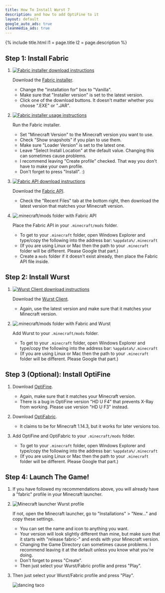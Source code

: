 ```yaml
---
title: How To Install Wurst 7
description: and how to add OptiFine to it
layout: default
google_auto_ads: true
cleanmedia_ads: true
---
```

{% include title.html l1 = page.title l2 = page.description %}

<div class="padding20 no-padding-left no-padding-right bg-grayLighter">
	<div class="container">
		<h2 class="text-normal">Step 1: Install Fabric</h2>
        <ol class="step-list">
            <li>
                <p>
                    <a href="https://fabricmc.net/use/" target="_blank" rel="nofollow">
                        <img src="https://user-images.githubusercontent.com/10100202/62377125-7b24f780-b542-11e9-815b-df6340ede28c.png" alt="Fabric installer download instructions">
                    </a>
                </p>
                <p>
                Download the <a href="https://fabricmc.net/use/" target="_blank" rel="nofollow">Fabric installer</a>.
                <ul>
                    <li>Change the "installation for" box to "Vanilla".</li>
                    <li>Make sure that "Installer version" is set to the latest version.</li>
                    <li>Click one of the download buttons. It doesn't matter whether you choose ".EXE" or ".JAR".</li>
                </ul>
                </p>
            </li>
            <div class="padding5 no-padding-left no-padding-right"></div>
            <li>
                <p>
                    <a href="https://fabricmc.net/use/" target="_blank" rel="nofollow">
                        <img src="https://user-images.githubusercontent.com/10100202/62378409-0dc69600-b545-11e9-8431-af64d13bc308.png" alt="Fabric installer usage instructions">
                    </a>
                </p>
                <p>
                    Run the Fabric installer.
                    <ul>
                        <li>Set "Minecraft Version" to the Minecraft version you want to use.</li>
                        <li>Check "Show snapshots" if you plan to use them.</li>
                        <li>Make sure "Loader Version" is set to the latest one.</li>
                        <li>Leave "Select Install Location" at the default value. Changing this can sometimes cause problems.</li>
                        <li>I recommend leaving "Create profile" checked. That way you don't have to make your own profile.</li>
                        <li>Don't forget to press "Install". :)</li>
                    </ul>
                </p>
            </li>
            <div class="padding5 no-padding-left no-padding-right"></div>
            <li>
                <p>
                    <a href="https://www.curseforge.com/minecraft/mc-mods/fabric-api" target="_blank" rel="nofollow">
                        <img src="https://user-images.githubusercontent.com/10100202/68168208-b9321d00-ff70-11e9-867e-2b2f20dc9969.png" alt="Fabric API download instructions">
                    </a>
                </p>
                <p>
                    Download the <a href="https://www.curseforge.com/minecraft/mc-mods/fabric-api" target="_blank" rel="nofollow">Fabric API</a>.
                    <ul>
                        <li>Check the "Recent Files" tab at the bottom right, then download the latest version that matches your Minecraft version.</li>
                    </ul>
                </p>
            </li>
            <div class="padding5 no-padding-left no-padding-right"></div>
            <li>
                <p>
                    <img src="https://user-images.githubusercontent.com/10100202/68168623-12e71700-ff72-11e9-9206-b82a254dbffc.png" alt=".minecraft/mods folder with Fabric API">
                </p>
                <p>
                    Place the Fabric API in your <code>.minecraft/mods</code> folder.
                    <ul>
                        <li>To get to your <code>.minecraft</code> folder, open Windows Explorer and type/copy the following into the address bar: <code>%appdata%/.minecraft</code></li>
                        <li>(If you are using Linux or Mac then the path to your <code>.minecraft</code> folder will be different. Please Google that part.)</li>
                        <li>Create a <code>mods</code> folder if it doesn't exist already, then place the Fabric API file inside.</code></li>
                    </ul>
                </p>
            </li>
        </ol>
	</div>
</div>

<div class="padding20 no-padding-left no-padding-right">
	<div class="container">
		<h2 class="text-normal">Step 2: Install Wurst</h2>
        <ol class="step-list">
            <li>
                <p>
                    <a href="/download/" target="_blank">
                        <img src="https://cloud.githubusercontent.com/assets/10100202/24450367/ef3c0796-147a-11e7-99a9-404bc0deeb3d.jpg" alt="Wurst Client download instructions">
                    </a>
                </p>
                <p>
                    Download the <a href="/download/" target="_blank">Wurst Client</a>.
                    <ul>
                        <li>Again, use the latest version and make sure that it matches your Minecraft version.</li>
                    </ul>
                </p>
            </li>
            <div class="padding5 no-padding-left no-padding-right"></div>
            <li>
                <p>
                    <img src="https://user-images.githubusercontent.com/10100202/62378000-1ec2d780-b544-11e9-97e2-cf9827900993.png" alt=".minecraft/mods folder with Fabric and Wurst">
                </p>
                <p>
                    Add Wurst to your <code>.minecraft/mods</code> folder.
                    <ul>
                        <li>To get to your <code>.minecraft</code> folder, open Windows Explorer and type/copy the following into the address bar: <code>%appdata%/.minecraft</code></li>
                        <li>(If you are using Linux or Mac then the path to your <code>.minecraft</code> folder will be different. Please Google that part.)</li>
                    </ul>
                </p>
            </li>
        </ol>
	</div>
</div>

<div class="padding20 no-padding-left no-padding-right bg-grayLighter">
	<div class="container">
		<h2 class="text-normal">Step 3 (Optional): Install OptiFine</h2>
        <ol class="step-list">
            <li>
                <p>
                    Download <a href="https://optifine.net/downloads" target="_blank" rel="nofollow">OptiFine</a>.
                    <ul>
                        <li>Again, make sure that it matches your Minecraft version.</li>
                        <li>There is a bug in OptiFine version "HD U F4" that prevents X-Ray from working. Please use version "HD U F3" instead.</li>
                    </ul>
                </p>
            </li>
            <div class="padding5 no-padding-left no-padding-right"></div>
            <li>
                <p>
                    Download <a href="https://www.curseforge.com/minecraft/mc-mods/optifabric" target="_blank" rel="nofollow">OptiFabric</a>.
                    <ul>
                        <li>It claims to be for Minecraft 1.14.3, but it works for later versions too.</li>
                    </ul>
                </p>
            </li>
            <div class="padding5 no-padding-left no-padding-right"></div>
            <li>
                <p>
                    Add OptiFine and OptiFabric to your <code>.minecraft/mods</code> folder.
                    <ul>
                        <li>To get to your <code>.minecraft</code> folder, open Windows Explorer and type/copy the following into the address bar: <code>%appdata%/.minecraft</code></li>
                        <li>(If you are using Linux or Mac then the path to your <code>.minecraft</code> folder will be different. Please Google that part.)</li>
                    </ul>
                </p>
            </li>
        </ol>
	</div>
</div>

<div class="padding20 no-padding-left no-padding-right">
	<div class="container">
		<h2 class="text-normal">Step 4: Launch The Game!</h2>
        <ol class="step-list">
            <li>
                <p>If you have followed my recommendations above, you will already have a "fabric" profile in your Minecraft launcher.</p>
            </li>
            <div class="padding5 no-padding-left no-padding-right"></div>
            <li>
                <p>
                    <img src="https://user-images.githubusercontent.com/10100202/68169736-ed5c0c80-ff75-11e9-93d4-7890380b8d57.png" alt="Minecraft launcher Wurst profile">
                </p>
                <p>
                    If not, open the Minecraft launcher, go to "Installations" > "New..." and copy these settings.
                    <ul>
                        <li>You can set the name and icon to anything you want.</li>
                        <li>Your version will look slightly different than mine, but make sure that it starts with "release fabric-" and ends with your Minecraft version.</li>
                        <li>Changing the Game Directory can sometimes cause problems. I recommend leaving it at the default unless you know what you're doing.</li>
                        <li>Don't forget to press "Create".</li>
                        <li>Then just select your Wurst/Fabric profile and press "Play".</li>
                    </ul>
                </p>
            </li>
            <div class="padding5 no-padding-left no-padding-right"></div>
            <li>
                <p>Then just select your Wurst/Fabric profile and press "Play".</p>
                <p>
                    <img src="https://user-images.githubusercontent.com/10100202/73156968-d0038e00-40df-11ea-965a-2e46fd38f3fb.gif" alt="dancing taco">
                </p>
            </li>
        </ol>
	</div>
</div>
